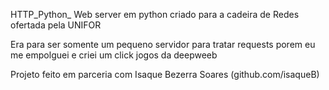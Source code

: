HTTP_Python_
Web server em python criado para a cadeira de Redes ofertada pela UNIFOR

Era para ser somente um pequeno servidor para tratar requests porem eu me empolguei e criei um click jogos da deepweeb

Projeto feito em parceria com Isaque Bezerra Soares (github.com/isaqueB)
